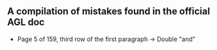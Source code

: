 ## A compilation of mistakes found in the official AGL doc

* Page 5 of 159, third row of the first paragraph -> Double "and"